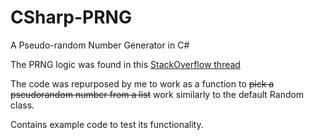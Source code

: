 # CSharp-PRNG
A Pseudo-random Number Generator in C#

The PRNG logic was found in this [StackOverflow thread](https://stackoverflow.com/questions/27778615/pseudo-random-number-generator-c-sharp)

The code was repurposed by me to work as a function to ~~pick a pseudorandom number from a list~~ work similarly to the default Random class.

Contains example code to test its functionality.
